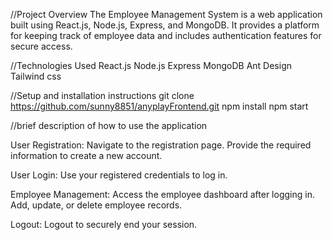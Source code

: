//Project Overview
The Employee Management System is a web application built using React.js, Node.js, Express, and MongoDB. It provides a platform for keeping track of employee data and includes authentication features for secure access.

//Technologies Used
React.js
Node.js
Express
MongoDB
Ant Design
Tailwind css

//Setup and installation instructions
git clone https://github.com/sunny8851/anyplayFrontend.git
npm install
npm start

//brief description of how to use the application

User Registration:
Navigate to the registration page.
Provide the required information to create a new account.

User Login:
Use your registered credentials to log in.

Employee Management:
Access the employee dashboard after logging in.
Add, update, or delete employee records.

Logout:
Logout to securely end your session.
